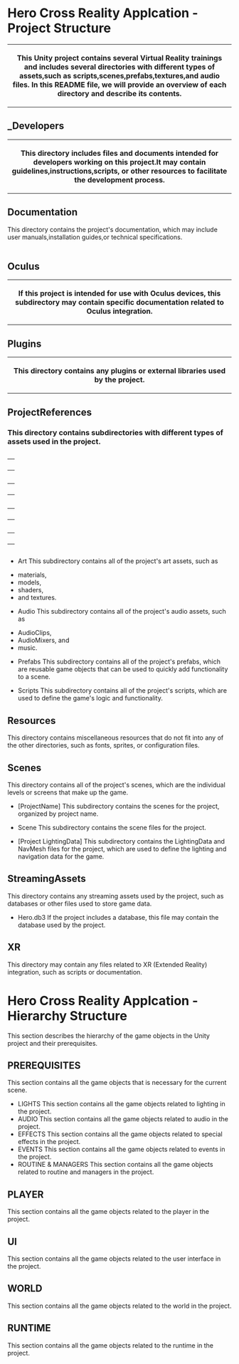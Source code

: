 <!DOCTYPE html>
<html>
<body>
<h1>Hero Cross Reality Applcation - Project Structure</h2>
<table><tr>
<th><p>
This Unity project contains several Virtual Reality trainings and includes several
directories with different types of assets,such as scripts,scenes,prefabs,textures,and
audio files. In this README file, we will provide an overview of each directory and describe
its contents.

</th> </tr> </p> </table>
<h2>_Developers</h2>
<table><tr>
<th><p>
This directory includes files and documents intended for developers
working on this project.It may contain guidelines,instructions,scripts,
or other resources to facilitate the development process.
 
</th> </tr> </p> </table>
</table>
<h2>Documentation</h2>
<table><tr>

This directory contains the project's documentation,
which may include user manuals,installation guides,or technical specifications.

</th><p>
</th> </tr> </p> </table>
</table>
<h2>Oculus</h2>
<table><tr>
<th><p>

If this project is intended for use with Oculus devices,
this subdirectory may contain specific documentation related to 
Oculus integration.

</th> </tr> </p> </table>
</table>
<h2> Plugins </h2>
<table><tr>
<th><p>

This directory contains any plugins or external libraries used by the project.

</th> </tr> </p> </table>


<h2>ProjectReferences </h2>

<h3>
This directory contains subdirectories with different types of assets used in the project.
</h3>

</th> </tr> </p> </table>

<h2> </h2>

<table><tr>
<th><p>


</th> </tr> </p> </table>

<h2> </h2>

<table><tr>
<th><p>


</th> </tr> </p> </table>

<h2> </h2>

<table><tr>
<th><p>


</th> </tr> </p> </table>

<h2> </h2>
<table><tr>
<th><p>


</th> </tr> </p> </table>

</body>
</html>

## 

## 


## 

## 

* Art
This subdirectory contains all of the project's art assets, such as 
- materials, 
- models, 
- shaders, 
- and textures.

* Audio
This subdirectory contains all of the project's audio assets, such as 
- AudioClips, 
- AudioMixers, and 
- music.

* Prefabs
This subdirectory contains all of the project's prefabs, which are reusable game objects that can be used to quickly add functionality to a scene.

* Scripts
This subdirectory contains all of the project's scripts, which are used to define the game's logic and functionality.

## Resources
This directory contains miscellaneous resources that do not fit into any of the other directories, such as fonts, sprites, or configuration files.

## Scenes
This directory contains all of the project's scenes, which are the individual levels or screens that make up the game.

- [ProjectName]
This subdirectory contains the scenes for the project, organized by project name.

- Scene
This subdirectory contains the scene files for the project.

- [Project LightingData]
This subdirectory contains the LightingData and NavMesh files for the project, which are used to define the lighting and navigation data for the game.

## StreamingAssets
This directory contains any streaming assets used by the project, such as databases or other files used to store game data.

- Hero.db3
If the project includes a database, this file may contain the database used by the project.

## XR
This directory may contain any files related to XR (Extended Reality) integration, such as scripts or documentation.


# Hero Cross Reality Applcation - Hierarchy Structure
This section describes the hierarchy of the game objects in the Unity project and their prerequisites.
## PREREQUISITES
This section contains all the game objects that is necessary for the current scene.
- LIGHTS
This section contains all the game objects related to lighting in the project.
- AUDIO
This section contains all the game objects related to audio in the project.
- EFFECTS
This section contains all the game objects related to special effects in the project.
- EVENTS
This section contains all the game objects related to events in the project.
- ROUTINE & MANAGERS
This section contains all the game objects related to routine and managers in the project.
## PLAYER
This section contains all the game objects related to the player in the project.
## UI
This section contains all the game objects related to the user interface in the project.
## WORLD
This section contains all the game objects related to the world in the project.
## RUNTIME
This section contains all the game objects related to the runtime in the project.




